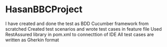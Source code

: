 # HasanBBCProject
I have created and done the test as BDD Cucumber framework from scratched
Created test scenarios and wrote test cases in feature file
Used RestAssured library in pom.xml to connecttion of IDE
All test cases are written as Gherkin format 
